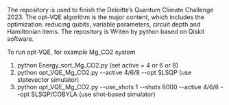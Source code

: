 The repository is used to finish the Deloitte’s Quantum Climate Challenge 2023.
The opt-VQE algorithm is the major content, which includes the optimization: reducing qubits, variable parameters, circuit depth and Hamiltonian items.
The repository is Writen by python based on Qiskit software.

To run opt-VQE, for example Mg_CO2 system
1. python Energy_sort_Mg_CO2.py (set active = 4 or 6 or 8)
2. python opt_VQE_Mg_CO2.py --active 4/6/8 --opt SLSQP (use statevector simulator)
3. python opt_VQE_Mg_CO2.py --use_shots 1 --shots 8000 --active 4/6/8 --opt SLSQP/COBYLA (use shot-based simulator)
